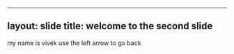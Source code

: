 ----
layout:  slide
title: welcome to the second slide
-----
my name is vivek 
use the left arrow to go back
